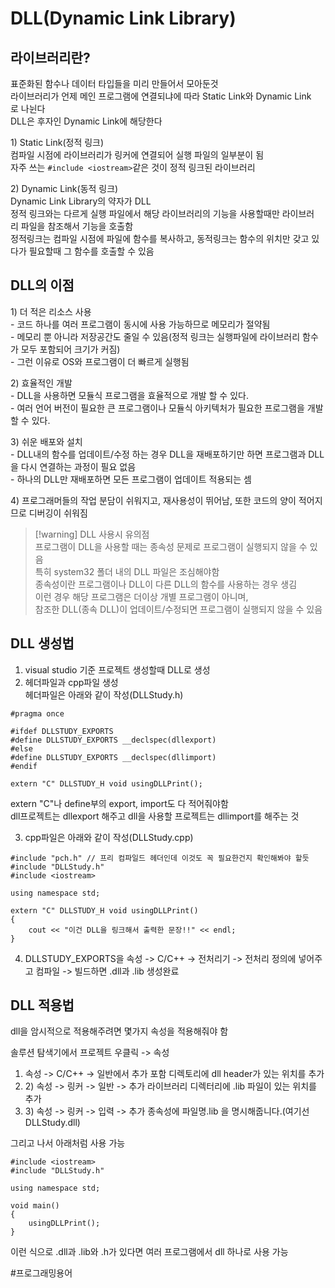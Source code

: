 # DLL(Dynamic Link Library)

## 라이브러리란?  

표준화된 함수나 데이터 타입들을 미리 만들어서 모아둔것  
라이브러리가 언제 메인 프로그램에 연결되냐에 따라 Static Link와 Dynamic Link로 나뉜다  
DLL은 후자인 Dynamic Link에 해당한다  
  
1) Static Link(정적 링크)  
컴파일 시점에 라이브러리가 링커에 연결되어 실행 파일의 일부분이 됨  
자주 쓰는 `#include <iostream>`같은 것이 정적 링크된 라이브러리  

2) Dynamic Link(동적 링크)  
Dynamic Link Library의 약자가 DLL  
정적 링크와는 다르게 실행 파일에서 해당 라이브러리의 기능을 사용할때만 라이브러리 파일을 참조해서 기능을 호출함  
정적링크는 컴파일 시점에 파일에 함수를 복사하고, 동적링크는 함수의 위치만 갖고 있다가 필요할때 그 함수를 호출할 수 있음  
  
## DLL의 이점

1) 더 적은 리소스 사용  
- 코드 하나를 여러 프로그램이 동시에 사용 가능하므로 메모리가 절약됨  
- 메모리 뿐 아니라 저장공간도 줄일 수 있음(정적 링크는 실행파일에 라이브러리 함수가 모두 포함되어 크기가 커짐)  
- 그런 이유로 OS와 프로그램이 더 빠르게 실행됨  

2) 효율적인 개발  
- DLL을 사용하면 모듈식 프로그램을 효율적으로 개발 할 수 있다.  
- 여러 언어 버전이 필요한 큰 프로그램이나 모듈식 아키텍처가 필요한 프로그램을 개발할 수 있다.  

3) 쉬운 배포와 설치  
- DLL내의 함수를 업데이트/수정 하는 경우 DLL을 재배포하기만 하면 프로그램과 DLL을 다시 연결하는 과정이 필요 없음  
- 하나의 DLL만 재배포하면 모든 프로그램이 업데이트 적용되는 셈  

4) 프로그래머들의 작업 분담이 쉬워지고, 재사용성이 뛰어남, 또한 코드의 양이 적어지므로 디버깅이 쉬워짐  
  
> [!warning] DLL 사용시 유의점  
프로그램이 DLL을 사용할 때는 종속성 문제로 프로그램이 실행되지 않을 수 있음  
특히 system32 폴더 내의 DLL 파일은 조심해야함  
종속성이란 프로그램이나 DLL이 다른 DLL의 함수를 사용하는 경우 생김  
이런 경우 해당 프로그램은 더이상 개별 프로그램이 아니며,  
참조한 DLL(종속 DLL)이 업데이트/수정되면 프로그램이 실행되지 않을 수 있음  
  
## DLL 생성법

1) visual studio 기준 프로젝트 생성할때 DLL로 생성
2) 헤더파일과 cpp파일 생성  
  헤더파일은 아래와 같이 작성(DLLStudy.h)  
```
#pragma once
 
#ifdef DLLSTUDY_EXPORTS
#define DLLSTUDY_EXPORTS __declspec(dllexport)
#else
#define DLLSTUDY_EXPORTS __declspec(dllimport)
#endif
 
extern "C" DLLSTUDY_H void usingDLLPrint();
```
extern "C"나 define부의 export, import도 다 적어줘야함  
dll프로젝트는 dllexport 해주고 dll을 사용할 프로젝트는 dllimport를 해주는 것  

3) cpp파일은 아래와 같이 작성(DLLStudy.cpp)
```
#include "pch.h" // 프리 컴파일드 헤더인데 이것도 꼭 필요한건지 확인해봐야 할듯
#include "DLLStudy.h"
#include <iostream>
 
using namespace std;
 
extern "C" DLLSTUDY_H void usingDLLPrint()
{
    cout << "이건 DLL을 링크해서 출력한 문장!!" << endl;
}
```

4) DLLSTUDY_EXPORTS을 속성 -> C/C++ -> 전처리기 -> 전처리 정의에 넣어주고 컴파일 -> 빌드하면 .dll과 .lib 생성완료

## DLL 적용법

dll을 암시적으로 적용해주려면 몇가지 속성을 적용해줘야 함

솔루션 탐색기에서 프로젝트 우클릭 -> 속성
1) 속성 -> C/C++ -> 일반에서 추가 포함 디렉토리에 dll header가 있는 위치를 추가
2) 2) 속성 -> 링커 -> 일반 -> 추가 라이브러리 디렉터리에 .lib 파일이 있는 위치를 추가
3) 3) 속성 -> 링커 -> 입력 -> 추가 종속성에 파일명.lib 을 명시해줍니다.(여기선 DLLStudy.dll)

그리고 나서 아래처럼 사용 가능
```
#include <iostream>
#include "DLLStudy.h"
 
using namespace std;
 
void main()
{
    usingDLLPrint();
}
```

이런 식으로 .dll과 .lib와 .h가 있다면 여러 프로그램에서 dll 하나로 사용 가능

#프로그래밍용어